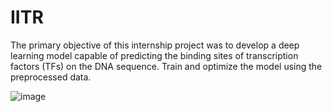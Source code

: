 # IITR
The primary objective of this internship project was to develop a deep learning model capable of predicting the binding sites of transcription factors (TFs) on the DNA sequence.  Train and optimize the model using the preprocessed data.

![image](https://github.com/jyotthesia/IITR/assets/73581269/68f79177-12e8-481d-ac0e-b494f50badd6)
